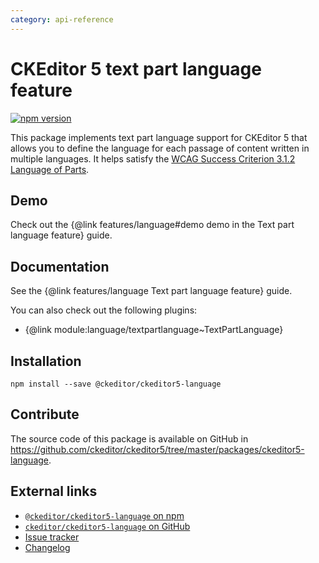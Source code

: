 ```yaml
---
category: api-reference
---
```


# CKEditor 5 text part language feature

[![npm version](https://badge.fury.io/js/%40ckeditor%2Fckeditor5-language.svg)](https://www.npmjs.com/package/@ckeditor/ckeditor5-language)

This package implements text part language support for CKEditor 5 that allows you to define the language for each passage of content written in multiple languages. It helps satisfy the [WCAG Success Criterion 3.1.2 Language of Parts](https://www.w3.org/TR/UNDERSTANDING-WCAG20/meaning-other-lang-id.html).

## Demo

Check out the {@link features/language#demo demo in the Text part language feature} guide.

## Documentation

See the {@link features/language Text part language feature} guide.

You can also check out the following plugins:

* {@link module:language/textpartlanguage~TextPartLanguage}

## Installation

```
npm install --save @ckeditor/ckeditor5-language
```

## Contribute

The source code of this package is available on GitHub in https://github.com/ckeditor/ckeditor5/tree/master/packages/ckeditor5-language.

## External links

* [`@ckeditor/ckeditor5-language` on npm](https://www.npmjs.com/package/@ckeditor/ckeditor5-language)
* [`ckeditor/ckeditor5-language` on GitHub](https://github.com/ckeditor/ckeditor5/tree/master/packages/ckeditor5-language)
* [Issue tracker](https://github.com/ckeditor/ckeditor5/issues)
* [Changelog](https://github.com/ckeditor/ckeditor5/blob/master/CHANGELOG.md)

